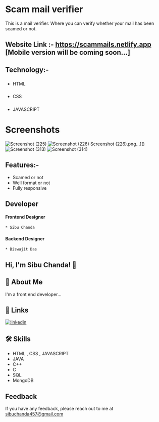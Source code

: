 
# Scam mail verifier

This is a mail verifier. Where you can verify whether your mail has been scamed or not.
 
## Website Link :- https://scammails.netlify.app  [Mobile version will be coming soon...]

## Technology:-

##### 
 * HTML
##### 
* CSS
  ##### 
 * JAVASCRIPT

# Screenshots
![Screenshot (225)](https://github.com/Sibuchanda/Scam_mails/assets/92131251/ca46931b-db9f-46ce-b392-915b0496691e)
![Screenshot (226)](https://github.com/Sibuchanda/Scam_mails/assets/92131251/2651dc11-a16e-4d0b-bf72-cdb04ca5f59b)
Screenshot (226).png…]()
![Screenshot (313)](https://github.com/Sibuchanda/Scam_mails/assets/92131251/05ec5eae-1a76-4df3-8f72-9992cba10013)
![Screenshot (314)](https://github.com/Sibuchanda/Scam_mails/assets/92131251/17011f22-a711-4cc5-8edb-0f78ef939f97)


## Features:-
 * Scamed or not
 * Well format or not
 * Fully responsive




## Developer
 #### Frontend Designer
    * Sibu Chanda
 #### Backend Designer
    * Biswajit Das


## Hi, I'm Sibu Chanda! 👋


## 🚀 About Me
I'm a front end developer...


## 🔗 Links

[![linkedin](https://img.shields.io/badge/linkedin-0A66C2?style=for-the-badge&logo=linkedin&logoColor=white)](https://www.linkedin.com/)



## 🛠 Skills
* HTML , CSS , JAVASCRIPT
* JAVA
* C++
* C
* SQL
* MongoDB

## Feedback

If you have any feedback, please reach out to me at sibuchanda457@gmail.com

